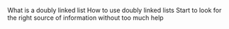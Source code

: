 What is a doubly linked list How to use doubly linked lists Start to look for the right source of information without too much help
